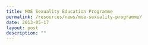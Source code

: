 ```yaml
---
title: MOE Sexuality Education Programme
permalink: /resources/news/moe-sexuality-programme/
date: 2013-05-17
layout: post
description: ""
---
```

